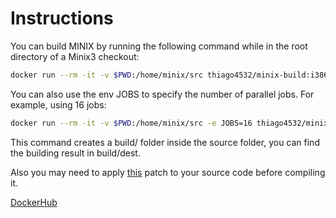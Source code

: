 # Instructions

You can build MINIX by running the following command while in the root directory of a Minix3 checkout:
```sh
docker run --rm -it -v $PWD:/home/minix/src thiago4532/minix-build:i386
```

You can also use the env JOBS to specify the number of parallel jobs. For example, using 16 jobs:
```sh
docker run --rm -it -v $PWD:/home/minix/src -e JOBS=16 thiago4532/minix-build:i386
```

This command creates a build/ folder inside the source folder, you can find the
building result in build/dest.

Also you may need to apply [this](https://github.com/Stichting-MINIX-Research-Foundation/minix/pull/301) patch to your source code before compiling it.

[DockerHub](https://hub.docker.com/r/thiago4532/minix-build/tags)
